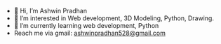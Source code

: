 - 👋 Hi, I’m Ashwin Pradhan
- 👀 I’m interested in Web development, 3D Modeling, Python, Drawing.
- 🌱 I’m currently learning web development, Python
- Reach me via gmail: ashwinpradhan528@gmail.com
<!---
RyotoRio/RyotoRio is a ✨ special ✨ repository because its `README.md` (this file) appears on your GitHub profile.
You can click the Preview link to take a look at your changes.
--->
